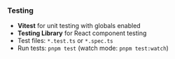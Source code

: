 ### Testing
- **Vitest** for unit testing with globals enabled
- **Testing Library** for React component testing
- Test files: `*.test.ts` or `*.spec.ts`
- Run tests: `pnpm test` (watch mode: `pnpm test:watch`)